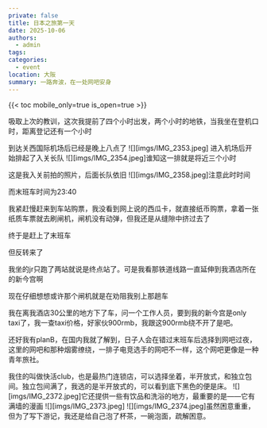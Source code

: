 ```yaml
---
private: false
title: 日本之旅第一天
date: 2025-10-06
authors:
  - admin
tags:
categories:
  - event
location: 大阪
summary: 一路奔波，在一处网吧安身
---
```

{{< toc mobile_only=true is_open=true >}}

吸取上次的教训，这次我提前了四个小时出发，两个小时的地铁，当我坐在登机口时，距离登记还有一个小时

到达关西国际机场后已经是晚上八点了
![][imgs/IMG_2353.jpeg]
进入机场后开始排起了入关长队
![][imgs/IMG_2354.jpeg]谁知这一排就是将近三个小时

这是我入关前拍的照片，后面长队依旧
![][imgs/IMG_2358.jpeg]注意此时时间

而末班车时间为23:40

我紧赶慢赶来到车站购票，我没看到网上说的西瓜卡，就直接纸币购票，拿着一张纸质车票就去刷闸机，闸机没有动弹，但我还是从缝隙中挤过去了

终于是赶上了末班车

但反转来了

我坐的jr只跑了两站就说是终点站了。可是我看那铁道线路一直延伸到我酒店所在的新今宫啊

现在仔细想想或许那个闸机就是在劝阻我别上那趟车

我在离我酒店30公里的地方下了车，问一个工作人员，要到我的新今宫是only taxi了，我一查taxi价格，好家伙900rmb，我跟这900rmb绕不开了是吧。

还好我有planB，在国内我就了解到，日子人会在错过末班车后选择到网吧过夜，这里的网吧和那种烟雾缭绕，一排子电竞选手的网吧不一样，这个网吧更像是一种青年旅社。

我住的叫做快活club，也是最热门连锁店，可以选择坐着，半开放式，和独立包间。独立包间满了，我选的是半开放式的，可以看到底下黑色的便是床。
![][imgs/IMG_2372.jpeg]它还提供一些有饮品和洗浴的地方，最重要的是——它有满墙的漫画
![][imgs/IMG_2373.jpeg]
![][imgs/IMG_2374.jpeg]虽然困意重重，但为了写下游记，我还是给自己泡了杯茶，一碗泡面，疏解困意。